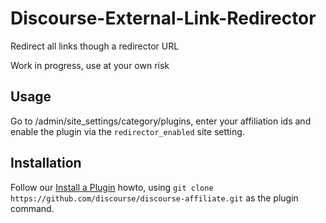 # Discourse-External-Link-Redirector

Redirect all links though a redirector URL

Work in progress, use at your own risk

## Usage

Go to /admin/site_settings/category/plugins, enter your affiliation ids and enable the plugin via the `redirector_enabled` site setting.

## Installation

Follow our [Install a Plugin](https://meta.discourse.org/t/install-a-plugin/19157) howto, using
`git clone https://github.com/discourse/discourse-affiliate.git` as the plugin command.

